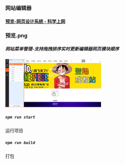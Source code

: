 
### 网站编辑器

#### [预览-网页设计系统 - 科学上网](https://tonyjiafan-react-editer-app.netlify.com)


### 预览.png

##### 网站菜单管理-支持拖拽排序实时更新编辑器网页模块顺序

<img style="width:300px;" src="https://github.com/tonyjiafan/react-website-editer/blob/master/view_img/menus.jpg?raw=true"/>


##### `npm run start`

运行项目

##### `npm run build  `

打包


